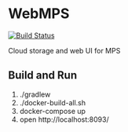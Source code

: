 # WebMPS

[![Build Status](https://travis-ci.org/slisson/webmps.svg?branch=master)](https://travis-ci.org/slisson/webmps)


Cloud storage and web UI for MPS


## Build and Run

1. ./gradlew
1. ./docker-build-all.sh
1. docker-compose up
1. open http://localhost:8093/



